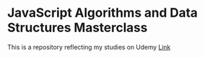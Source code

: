 # JavaScript Algorithms and Data Structures Masterclass

This is a repository reflecting my studies on Udemy [Link](https://www.udemy.com/course/js-algorithms-and-data-structures-masterclass)